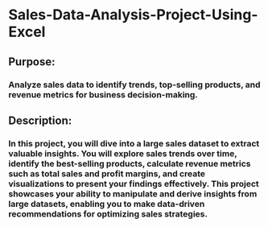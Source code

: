 # Sales-Data-Analysis-Project-Using-Excel

## Purpose: 
### Analyze sales data to identify trends, top-selling products, and revenue metrics for business decision-making.

## Description: 
### In this project, you will dive into a large sales dataset to extract valuable insights. You will explore sales trends over time, identify the best-selling products, calculate revenue metrics such as total sales and profit margins, and create visualizations to present your findings effectively. This project showcases your ability to manipulate and derive insights from large datasets, enabling you to make data-driven recommendations for optimizing sales strategies.

